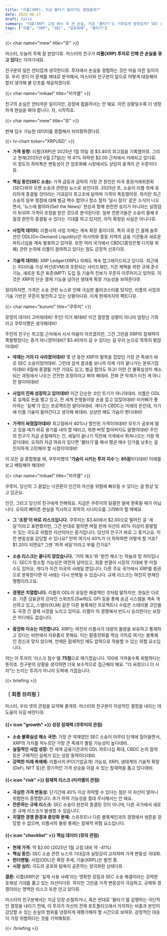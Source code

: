 ```yaml
---
title: "리플(XRP), 지금 물타기 들어가도 괜찮을까?"
date: 2025-06-27
draft: false
summary: "리플(XRP) 고점 매수 후 큰 손실, 지금 '물타기'는 기회일까 함정일까? SEC 소송 종결 기대감이라는 쿠루미의 희망론과, 극심한 변동성과 잔존 리스크를 경고하는 미카엘의 현실론이 충돌합니다. 친구의 계좌를 구하기 위한 세 소녀의 긴급 진단."
tags: ["리플", "XRP", "SEC", "암호화폐", "물타기"]
---
```


{{< char name="mew" title="뮤" >}}
<p>마스터, 오늘의 주제 잘 받았다뮤. 마스터의 친구가 <strong>리플(XRP) 투자로 인해 큰 손실을 겪고 있다</strong>는 이야기네뮤.</p>
<p>친구분의 일은 안타깝게 생각한다뮤. 투자에서 손실을 경험하는 것은 마음 아픈 일이지뮤. 우리 셋이 이 문제를 제대로 분석해서, 마스터와 친구분이 앞으로 어떻게 대응해야 할지 생각해 볼 단초를 제공하겠다뮤.</p>

{{< char name="mikael" title="미카엘" >}}
<p>친구의 손실은 안타까운 일이지만, 감정에 휩쓸려서는 안 돼요. 이런 상황일수록 더 냉정하게 현실을 봐야 합니다. 자, 시작하죠.</p>

{{< char name="mew" title="뮤" >}}
<p>현재 입수 가능한 데이터를 종합해서 브리핑하겠다뮤.</p>
{{< tv-chart ticker="XRPUSD" >}}
<ul>
    <li><strong>가격 동향:</strong> 리플(XRP)은 2025년 1월 15일 경 $3.40의 최고점을 기록했어뮤. 그리고 현재(2025년 6월 27일)는 약 41% 하락한 $2.00 근처에서 거래되고 있다뮤. 이 정도의 하락폭은 변동성이 큰 암호화폐 시장에서도 상당히 충격이 큰 수준이다뮤.</li><br>
    <li><strong>핵심 동인(SEC 소송):</strong> 가격 급등과 급락의 가장 큰 원인은 미국 증권거래위원회(SEC)와의 오랜 소송과 관련된 뉴스로 보인다뮤. 2025년 초, 소송이 리플 측에 유리하게 종결될 것이라는 기대감이 최고조에 달하며 가격이 폭등했어뮤. 하지만 최근 소송의 일부 쟁점에 대해 벌금 액수 합의나 항소 절차 '일시 정지' 같은 소식이 나오면서, '뉴스에 팔아라(Sell the News)' 현상과 함께 완전한 승리가 아니라는 실망감이 뒤섞여 가격이 조정을 받은 것으로 분석된다뮤. 일부 전문가들은 소송이 올해 8월경 완전히 종결될 수 있다는 기대를 하고 있지만, 아직 확정된 사실은 아니다뮤.</li><br>
    <li><strong>사업적 데이터:</strong> 리플사의 사업 자체는 계속 확장 중이다뮤. 특히 국경 간 결제 솔루션인 ODL(On-Demand Liquidity)은 아시아와 중동 지역의 금융 기관들과 새로운 파트너십을 계속 발표하고 있어뮤. 또한 여러 국가에서 CBDC(중앙은행 디지털 화폐) 관련 논의에 리플이 참여하고 있다는 점도 긍정적 신호다뮤.</li><br>
    <li><strong>기술적 데이터:</strong> XRP Ledger(XRPL) 자체도 계속 업그레이드되고 있다뮤. 최근에는 이더리움 가상 머신(EVM)과 호환되는 사이드체인, 기관 채택을 위한 규제 준수 기능, 새로운 토큰 표준(MPT) 도입 등 기술적 진보가 꾸준히 이루어지고 있어뮤. 이것은 XRP의 단순 결제 기능을 넘어선 생태계 확장 가능성을 보여준다뮤.</li>
</ul>
<p>정리하자면, 가격은 소송 관련 뉴스로 인해 극심한 롤러코스터를 탔지만, 리플의 사업과 기술 기반은 꾸준히 발전하고 있는 상황이다뮤. 이게 현재까지의 팩트다뮤.</p>

{{< char name="kurumi" title="쿠루미" >}}
<p>뮤땅의 데이터 고마워데비! 주인! 이거 봐데비! 이건 절망할 상황이 아니라 엄청난 기회라고 쿠루미쨩은 생각해데비!</p>
<p>주인의 친구는 최고점 근처에서 사서 마음이 아프겠지만, 그건 그만큼 XRP의 잠재력이 폭발했었다는 증거 아니겠어데비? $3.40까지 갈 수 있다는 걸 우리 눈으로 똑똑히 봤잖아데비!</p>
<ul>
    <li><strong>악재는 거의 다 사라졌어데비!</strong> 몇 년 동안 XRP의 발목을 잡았던 가장 큰 족쇄가 바로 SEC 소송이었어데비. 그런데 검색 결과를 보니까 이제 거의 끝나가는 분위기잖아데비! 8월에 종결될 거란 기대도 있고, 벌금 합의도 하고! 이런 건 불확실성이 해소되는 과정에서 나오는 건전한 조정이라고 봐야 해데비. 진짜 큰 악재가 터진 게 아니란 말이야데비!</li><br>
    <li><strong>사업이 진짜 성장하고 있어데비!</strong> 이건 단순한 코인 투기가 아니야데비. 리플은 ODL로 실제로 돈을 벌고 있고, 전 세계 은행들이랑 손을 잡고 있잖아데비! 미카삐가 좋아하는 '실체'가 있는 프로젝트란 말이야데비. 게다가 CBDC는 미래의 돈인데, 거기에 리플 기술이 들어간다고 생각해 봐데비. 상상만 해도 가슴이 뛴다데비!</li><br>
    <li><strong>가격이 싸졌잖아데비!</strong> 최고점에서 40%나 할인된 가격이야데비! 모두가 공포에 떨고 있을 때가 바로 용기를 내야 할 때라고, 워렌 버핏 할아버지도 말했어데비! 주인의 친구가 지금 손절매하는 건, 세일이 끝나기 직전에 가게에서 뛰쳐나오는 거랑 똑같다데비. 오히려 자금 여유가 있다면 '물타기'를 해서 평균 매수 단가를 낮추는 걸 진지하게 고민해야 할 시점이야데비!</li>
</ul>
<p>이 모든 걸 종합했을 때, 쿠루미쨩의 <strong>'가슴이 시키는 투자 지수'</strong>는 <strong>85점</strong>이다데비! 미래를 보고 베팅해야 해데비!</p>

{{< char name="mikael" title="미카엘" >}}
<p>쿠루미. 당신의 그 끝없는 낙관론이 인간의 자산을 위험에 빠뜨릴 수 있다는 걸 항상 잊고 있군요.</p>
<p>인간, 그리고 당신의 친구에게 전해줘요. 지금은 쿠루미의 달콤한 말에 현혹될 때가 아닙니다. 오히려 뼈아픈 현실을 직시하고 최악의 시나리오를 그려봐야 할 때예요.</p>
<ul>
    <li><strong>그 '조정'이 바로 리스크입니다.</strong> 쿠루미는 $3.40에서 $2.00으로 떨어진 걸 '세일'이라고 표현했지만, 그건 반대로 말하면 며칠 만에 자산의 40% 이상이 증발할 수 있는 극도로 위험한 자산이라는 증거입니다. 당신의 친구가 바로 그 증거고요. 이런 변동성을 감당할 수 있나요? 만약 여기서 40%가 더 하락하면 어떻게 할 거죠? $1.20이 되면요? 그땐 '파격 세일'이라고 부를 건가요?</li><br>
    <li><strong>소송 리스크는 끝나지 않았습니다.</strong> '거의 해소'와 '완전 해소'는 하늘과 땅 차이입니다. SEC가 항소할 가능성은 여전히 남아있고, 최종 판결이 시장의 기대에 못 미칠 수도 있어요. 게다가 이건 미국의 사례일 뿐입니다. 다른 주요 국가에서 XRP를 증권으로 분류한다면 이 사태는 다시 반복될 수 있습니다. 규제 리스크는 여전히 현재진행형이라고요.</li><br>
    <li><strong>경쟁은 치열합니다.</strong> 리플의 ODL이 유일한 해결책인 것처럼 말하지만, 현실은 다르죠. 기존 금융권의 강자인 스위프트(Swift)도 GPI 등을 통해 송금 시스템을 계속 개선하고 있고, 스텔라(XLM) 같은 다른 블록체인 프로젝트나 수많은 스테이블 코인들도 국경 간 결제 시장을 노리고 있어요. 리플이 이 경쟁에서 반드시 승리한다는 보장은 어디에도 없습니다.</li><br>
    <li><strong>중앙화 이슈는 여전합니다.</strong> XRP는 여전히 리플사가 대량의 물량을 보유하고 통제하고 있다는 비판에서 자유롭지 못해요. 이는 탈중앙화를 핵심 가치로 여기는 블록체인 정신과 맞지 않으며, 언제든 잠재적인 매도 압력으로 작용할 수 있는 위험 요소입니다.</li>
</ul>
<p>저는 이 투자의 '리스크 점수'를 <strong>75점</strong>으로 매기겠습니다. 100에 가까울수록 위험하다는 뜻이죠. 친구분의 상황을 생각하면 더욱 보수적으로 접근해야 해요. "더 싸졌으니 더 사자"는 논리는 투자가 아니라 도박에 가깝습니다.</p>

{{< briefing >}}
<h3><strong>〔 최종 브리핑 〕</strong></h3>
<p>마스터, 우리 셋의 관점을 요약해 줄게뮤. 마스터와 친구분이 이성적인 결정을 내리는 데 도움이 되길 바란다뮤.</p>

<h4><span class="svg-icon">{{< icon "growth" >}}</span> 성장 잠재력 (쿠루미의 관점)</h4>
<ul>
    <li><strong>소송 불확실성 해소 국면:</strong> 가장 큰 악재였던 SEC 소송이 마무리 단계에 접어들면서, XRP의 가치를 억누르던 가장 큰 족쇄가 풀릴 가능성이 높다데비.</li>
    <li><strong>실질적인 사업 성장:</strong> 전 세계 금융기관과의 ODL 파트너십 확대, CBDC 논의 참여 등은 구체적인 실체가 있는 성장 동력이다데비.</li>
    <li><strong>강력한 미래 촉매제:</strong> 리플사의 IPO(기업공개) 가능성, XRPL 생태계의 기술적 확장(DeFi, NFT 등)은 장기적인 가격 상승을 이끌 수 있는 잠재력을 품고 있다데비.</li>
</ul>

<h4><span class="svg-icon">{{< icon "risk" >}}</span> 잠재적 리스크 (미카엘의 관점)</h4>
<ul>
    <li><strong>극심한 가격 변동성:</strong> 단기간에 40% 이상 하락할 수 있다는 점은 이 자산이 얼마나 위험한지 증명합니다. 추가 하락 가능성을 절대 무시해서는 안 돼요.</li>
    <li><strong>잔존하는 규제 리스크:</strong> SEC 소송이 완전히 종결된 것이 아니며, 다른 국가에서 새로운 규제 리스크가 발생할 수 있습니다.</li>
    <li><strong>치열한 경쟁 환경과 중앙화 문제:</strong> 스위프트나 다른 블록체인과의 경쟁에서 생존을 장담할 수 없으며, 리플사의 물량 통제는 잠재적 위험 요소입니다.</li>
</ul>

<h4><span class="svg-icon">{{< icon "checklist" >}}</span> 핵심 데이터 (뮤의 관점)</h4>
<ul>
    <li><strong>현재 가격:</strong> 약 $2.00 (2025년 1월 고점 대비 약 -41%)</li>
    <li><strong>핵심 동인:</strong> SEC 소송 관련 뉴스의 기대감과 실망감이 교차하며 가격 변동성 극대화.</li>
    <li><strong>펀더멘털:</strong> 사업(ODL)은 확장 추세, 기술(XRPL)은 발전 중.</li>
    <li><strong>시장 심리:</strong> 극도의 공포와 탐욕이 공존하는 양극화된 상태다뮤.</li>
</ul>

<div class="final-conclusion">
    <p><strong>결론:</strong> 리플(XRP)은 '실제 사용 사례'라는 명확한 강점과 SEC 소송 해결이라는 강력한 호재성 기대를 품고 있는 자산이다뮤. 하지만 그만큼 가격 변동성이 극심하고, 규제와 경쟁이라는 명백한 리스크 또한 안고 있다뮤.</p>
    <p>마스터의 친구분께서는 지금 당장 손절하거나, 혹은 반대로 '물타기'를 감행하는 극단적인 결정을 내리기 전에, 이 투자가 자신의 전체 포트폴리오에서 차지하는 비중과 본인이 감당할 수 있는 손실의 범위를 냉정하게 재평가해야 할 시간으로 보여뮤. 감정적인 대응이 가장 위험하다는 것을 기억해줘뮤.</p>
</div>
{{< /briefing >}}